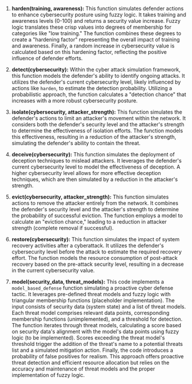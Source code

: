 1. **harden(training, awareness):** This function simulates defender actions to enhance cybersecurity posture using fuzzy logic. It takes training and awareness levels (0-100) and returns a security value increase. Fuzzy logic translates these crisp values into degrees of membership for categories like "low training." The function combines these degrees to create a "hardening factor" representing the overall impact of training and awareness. Finally, a random increase in cybersecurity value is calculated based on this hardening factor, reflecting the positive influence of defender efforts.

2. **detect(cybersecurity):** Within the cyber attack simulation framework, this function models the defender's ability to identify ongoing attacks. It utilizes the defender's current cybersecurity level, likely influenced by actions like `harden`, to estimate the detection probability. Utilizing a probabilistic approach, the function calculates a "detection chance" that increases with a more robust cybersecurity posture.

3. **isolate(cybersecurity, attacker_strength):** This function simulates the defender's actions to limit an attacker's movement within the network. It considers both the defender's security level and the attacker's strength to determine the effectiveness of isolation efforts. The function models this effectiveness, resulting in a reduction of the attacker's strength, simulating the defender's ability to contain the threat.

4. **deceive(cybersecurity):** This function simulates the deployment of deception techniques to mislead attackers. It leverages the defender's current cybersecurity level to model the effectiveness of deception. A higher cybersecurity level allows for more effective deception techniques, which are then simulated by a reduction in the attacker's strength.

5. **evict(cybersecurity, attacker_strength):** This function simulates actions to remove the attacker entirely from the network. It combines the defender's security level and the attacker's strength to determine the probability of successful eviction. The function employs a model to calculate an "eviction chance," leading to a reduction in attacker strength (complete removal if successful).

6. **restore(cybersecurity):** This function simulates the impact of system recovery activities after a cyberattack. It utilizes the defender's cybersecurity level before the attack to estimate the required recovery effort. The function models the resource consumption of post-attack recovery based on the pre-attack security level, resulting in a decrease in the current cybersecurity value. 

7. **model(security_data, threat_models):** This code implements a `model_based_defense` function simulating a proactive cyber defense tactic. It leverages pre-defined threat models and fuzzy logic with triangular membership functions (placeholder implementation). The input consists of security data (system state) and a list of threat models. Each threat model comprises relevant data points, corresponding membership functions (unimplemented), and a threshold for detection. The function iterates through threat models, calculating a score based on security data's alignment with the model's data points using fuzzy logic (to be implemented). Scores exceeding the threat model's threshold trigger the addition of the threat's name to a potential threats list and a simulated mitigation action. Finally, the code introduces a probability of false positives for realism. This approach offers proactive threat detection and efficient resource allocation but relies on the accuracy and maintenance of threat models and the proper implementation of fuzzy logic. 
